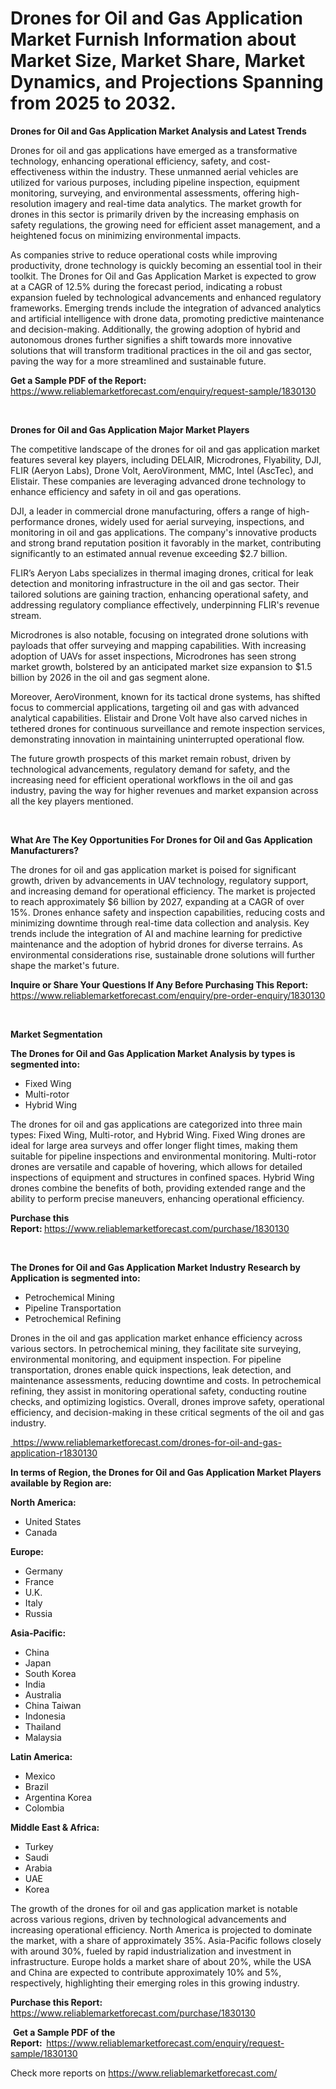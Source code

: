 <p><h1>Drones for Oil and Gas Application Market Furnish Information about Market Size, Market Share, Market Dynamics, and Projections Spanning from 2025 to 2032.</h1></p><p><strong>Drones for Oil and Gas Application Market Analysis and Latest Trends</strong></p>
<p><p>Drones for oil and gas applications have emerged as a transformative technology, enhancing operational efficiency, safety, and cost-effectiveness within the industry. These unmanned aerial vehicles are utilized for various purposes, including pipeline inspection, equipment monitoring, surveying, and environmental assessments, offering high-resolution imagery and real-time data analytics. The market growth for drones in this sector is primarily driven by the increasing emphasis on safety regulations, the growing need for efficient asset management, and a heightened focus on minimizing environmental impacts.</p><p>As companies strive to reduce operational costs while improving productivity, drone technology is quickly becoming an essential tool in their toolkit. The Drones for Oil and Gas Application Market is expected to grow at a CAGR of 12.5% during the forecast period, indicating a robust expansion fueled by technological advancements and enhanced regulatory frameworks. Emerging trends include the integration of advanced analytics and artificial intelligence with drone data, promoting predictive maintenance and decision-making. Additionally, the growing adoption of hybrid and autonomous drones further signifies a shift towards more innovative solutions that will transform traditional practices in the oil and gas sector, paving the way for a more streamlined and sustainable future.</p></p>
<p><strong>Get a Sample PDF of the Report:&nbsp;</strong> <a href="https://www.reliablemarketforecast.com/enquiry/request-sample/1830130?utm_campaign=1108&utm_medium=2&utm_source=Github&utm_content=ia&utm_term=28022025&utm_id=drones-for-oil-and-gas-application">https://www.reliablemarketforecast.com/enquiry/request-sample/1830130</a></p>
<p>&nbsp;</p>
<p><strong>Drones for Oil and Gas Application Major Market Players</strong></p>
<p><p>The competitive landscape of the drones for oil and gas application market features several key players, including DELAIR, Microdrones, Flyability, DJI, FLIR (Aeryon Labs), Drone Volt, AeroVironment, MMC, Intel (AscTec), and Elistair. These companies are leveraging advanced drone technology to enhance efficiency and safety in oil and gas operations.</p><p>DJI, a leader in commercial drone manufacturing, offers a range of high-performance drones, widely used for aerial surveying, inspections, and monitoring in oil and gas applications. The company's innovative products and strong brand reputation position it favorably in the market, contributing significantly to an estimated annual revenue exceeding $2.7 billion.</p><p>FLIR’s Aeryon Labs specializes in thermal imaging drones, critical for leak detection and monitoring infrastructure in the oil and gas sector. Their tailored solutions are gaining traction, enhancing operational safety, and addressing regulatory compliance effectively, underpinning FLIR's revenue stream.</p><p>Microdrones is also notable, focusing on integrated drone solutions with payloads that offer surveying and mapping capabilities. With increasing adoption of UAVs for asset inspections, Microdrones has seen strong market growth, bolstered by an anticipated market size expansion to $1.5 billion by 2026 in the oil and gas segment alone.</p><p>Moreover, AeroVironment, known for its tactical drone systems, has shifted focus to commercial applications, targeting oil and gas with advanced analytical capabilities. Elistair and Drone Volt have also carved niches in tethered drones for continuous surveillance and remote inspection services, demonstrating innovation in maintaining uninterrupted operational flow.</p><p>The future growth prospects of this market remain robust, driven by technological advancements, regulatory demand for safety, and the increasing need for efficient operational workflows in the oil and gas industry, paving the way for higher revenues and market expansion across all the key players mentioned.</p></p>
<p>&nbsp;</p>
<p><strong>What Are The Key Opportunities For Drones for Oil and Gas Application Manufacturers?</strong></p>
<p><p>The drones for oil and gas application market is poised for significant growth, driven by advancements in UAV technology, regulatory support, and increasing demand for operational efficiency. The market is projected to reach approximately $6 billion by 2027, expanding at a CAGR of over 15%. Drones enhance safety and inspection capabilities, reducing costs and minimizing downtime through real-time data collection and analysis. Key trends include the integration of AI and machine learning for predictive maintenance and the adoption of hybrid drones for diverse terrains. As environmental considerations rise, sustainable drone solutions will further shape the market's future.</p></p>
<p><strong>Inquire or Share Your Questions If Any Before Purchasing This Report:</strong> <a href="https://www.reliablemarketforecast.com/enquiry/pre-order-enquiry/1830130?utm_campaign=1108&utm_medium=2&utm_source=Github&utm_content=ia&utm_term=28022025&utm_id=drones-for-oil-and-gas-application">https://www.reliablemarketforecast.com/enquiry/pre-order-enquiry/1830130</a></p>
<p>&nbsp;</p>
<p><strong>Market Segmentation</strong></p>
<p><strong>The Drones for Oil and Gas Application Market Analysis by types is segmented into:</strong></p>
<p><ul><li>Fixed Wing</li><li>Multi-rotor</li><li>Hybrid Wing</li></ul></p>
<p><p>The drones for oil and gas applications are categorized into three main types: Fixed Wing, Multi-rotor, and Hybrid Wing. Fixed Wing drones are ideal for large area surveys and offer longer flight times, making them suitable for pipeline inspections and environmental monitoring. Multi-rotor drones are versatile and capable of hovering, which allows for detailed inspections of equipment and structures in confined spaces. Hybrid Wing drones combine the benefits of both, providing extended range and the ability to perform precise maneuvers, enhancing operational efficiency.</p></p>
<p><strong>Purchase this Report:&nbsp;</strong><a href="https://www.reliablemarketforecast.com/purchase/1830130?utm_campaign=1108&utm_medium=2&utm_source=Github&utm_content=ia&utm_term=28022025&utm_id=drones-for-oil-and-gas-application">https://www.reliablemarketforecast.com/purchase/1830130</a></p>
<p>&nbsp;</p>
<p><strong>The Drones for Oil and Gas Application Market Industry Research by Application is segmented into:</strong></p>
<p><ul><li>Petrochemical Mining</li><li>Pipeline Transportation</li><li>Petrochemical Refining</li></ul></p>
<p><p>Drones in the oil and gas application market enhance efficiency across various sectors. In petrochemical mining, they facilitate site surveying, environmental monitoring, and equipment inspection. For pipeline transportation, drones enable quick inspections, leak detection, and maintenance assessments, reducing downtime and costs. In petrochemical refining, they assist in monitoring operational safety, conducting routine checks, and optimizing logistics. Overall, drones improve safety, operational efficiency, and decision-making in these critical segments of the oil and gas industry.</p></p>
<p><a href="https://www.reliablemarketforecast.com/drones-for-oil-and-gas-application-r1830130?utm_campaign=1108&utm_medium=2&utm_source=Github&utm_content=ia&utm_term=28022025&utm_id=drones-for-oil-and-gas-application">&nbsp;https://www.reliablemarketforecast.com/drones-for-oil-and-gas-application-r1830130</a></p>
<p><strong>In terms of Region, the Drones for Oil and Gas Application Market Players available by Region are:</strong></p>
<p>
    <p> <strong> North America: </strong>
        <ul>
            <li>United States</li>
            <li>Canada</li>
        </ul>
        </p> 
    <p> <strong> Europe: </strong>
        <ul>
            <li>Germany</li>
            <li>France</li>
            <li>U.K.</li>
            <li>Italy</li>
            <li>Russia</li>
        </ul>
        </p> 
    <p> <strong> Asia-Pacific: </strong>
        <ul>
            <li>China</li>
            <li>Japan</li>
            <li>South Korea</li>
            <li>India</li>
            <li>Australia</li>
            <li>China Taiwan</li>
            <li>Indonesia</li>
            <li>Thailand</li>
            <li>Malaysia</li>
        </ul>
        </p> 
    <p> <strong> Latin America: </strong>
        <ul>
            <li>Mexico</li>
            <li>Brazil</li>
            <li>Argentina Korea</li>
            <li>Colombia</li>
        </ul>
        </p> 
    <p> <strong> Middle East & Africa: </strong>
        <ul>
            <li>Turkey</li>
            <li>Saudi</li>
            <li>Arabia</li>
            <li>UAE</li>
            <li>Korea</li>
        </ul>
    </p>
    </p>
<p><p>The growth of the drones for oil and gas application market is notable across various regions, driven by technological advancements and increasing operational efficiency. North America is projected to dominate the market, with a share of approximately 35%. Asia-Pacific follows closely with around 30%, fueled by rapid industrialization and investment in infrastructure. Europe holds a market share of about 20%, while the USA and China are expected to contribute approximately 10% and 5%, respectively, highlighting their emerging roles in this growing industry.</p></p>
<p><strong>Purchase this Report: </strong><a href="https://www.reliablemarketforecast.com/purchase/1830130?utm_campaign=1108&utm_medium=2&utm_source=Github&utm_content=ia&utm_term=28022025&utm_id=drones-for-oil-and-gas-application">https://www.reliablemarketforecast.com/purchase/1830130</a></p>
<p>&nbsp;<strong>Get a Sample PDF of the Report:&nbsp;&nbsp;</strong><a href="https://www.reliablemarketforecast.com/enquiry/request-sample/1830130?utm_campaign=1108&utm_medium=2&utm_source=Github&utm_content=ia&utm_term=28022025&utm_id=drones-for-oil-and-gas-application">https://www.reliablemarketforecast.com/enquiry/request-sample/1830130</a></p>
<p><strong></strong></p>
<p>Check more reports on <a href="https://www.reliablemarketforecast.com/?utm_campaign=1108&utm_medium=2&utm_source=Github&utm_content=ia&utm_term=28022025&utm_id=drones-for-oil-and-gas-application">https://www.reliablemarketforecast.com/</a></p>